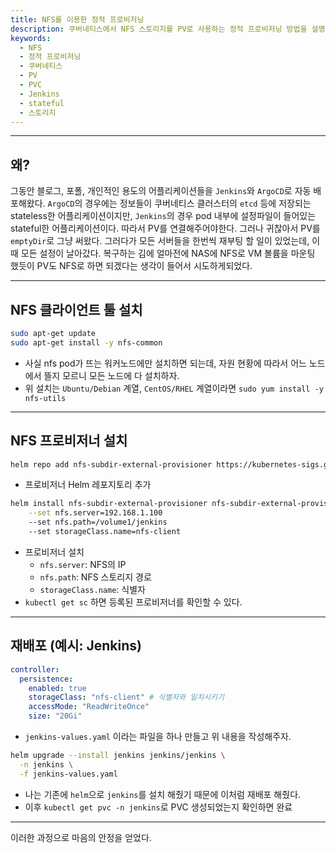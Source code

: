 ```yaml
---
title: NFS를 이용한 정적 프로비저닝
description: 쿠버네티스에서 NFS 스토리지를 PV로 사용하는 정적 프로비저닝 방법을 설명합니다. Jenkins와 같은 stateful 애플리케이션의 데이터 영속성 문제를 해결합니다
keywords:
  - NFS
  - 정적 프로비저닝
  - 쿠버네티스
  - PV
  - PVC
  - Jenkins
  - stateful
  - 스토리지
---
```

---
## 왜?

그동안 블로그, 포폴, 개인적인 용도의 어플리케이션들을 `Jenkins`와 `ArgoCD`로 자동 배포해왔다. `ArgoCD`의 경우에는 정보들이 쿠버네티스 클러스터의 `etcd` 등에 저장되는 stateless한 어플리케이션이지만, `Jenkins`의 경우 pod 내부에 설정파일이 들어있는 stateful한 어플리케이션이다. 따라서 PV를 연결해주어야한다. 그러나 귀찮아서 PV를 `emptyDir`로 그냥 써왔다. 그러다가 모든 서버들을 한번씩 재부팅 할 일이 있었는데, 이때 모든 설정이 날아갔다. 복구하는 김에 얼마전에 NAS에 NFS로 VM 볼륨을 마운팅 했듯이 PV도 NFS로 하면 되겠다는 생각이 들어서 시도하게되었다.

---

## NFS 클라이언트 툴 설치

```bash
sudo apt-get update
sudo apt-get install -y nfs-common
```

- 사실 nfs pod가 뜨는 워커노드에만 설치하면 되는데, 자원 현황에 따라서 어느 노드에서 뜰지 모르니 모든 노드에 다 설치하자.
- 위 설치는 `Ubuntu/Debian` 계열, `CentOS/RHEL` 계열이라면 `sudo yum install -y nfs-utils`

---

## NFS 프로비저너 설치

```bash
helm repo add nfs-subdir-external-provisioner https://kubernetes-sigs.github.io/nfs-subdir-external-provisioner/
```

- 프로비저너 Helm 레포지토리 추가

```bash
helm install nfs-subdir-external-provisioner nfs-subdir-external-provisioner/nfs-subdir-external-provisioner \
    --set nfs.server=192.168.1.100
    --set nfs.path=/volume1/jenkins
    --set storageClass.name=nfs-client
```

- 프로비저너 설치
  - `nfs.server`: NFS의 IP
  - `nfs.path`: NFS 스토리지 경로
  - `storageClass.name`: 식별자
- `kubectl get sc` 하면 등록된 프로비저너를 확인할 수 있다.

---

## 재배포 (예시: Jenkins)

```yaml
controller:
  persistence:
    enabled: true
    storageClass: "nfs-client" # 식별자와 일치시키기
    accessMode: "ReadWriteOnce"
    size: "20Gi"
```

- `jenkins-values.yaml` 이라는 파일을 하나 만들고 위 내용을 작성해주자.

```bash
helm upgrade --install jenkins jenkins/jenkins \
  -n jenkins \
  -f jenkins-values.yaml
```

- 나는 기존에 `helm`으로 `jenkins`를 설치 해줬기 때문에 이처럼 재배포 해줬다.
- 이후 `kubectl get pvc -n jenkins`로 PVC 생성되었는지 확인하면 완료

---

이러한 과정으로 마음의 안정을 얻었다.
